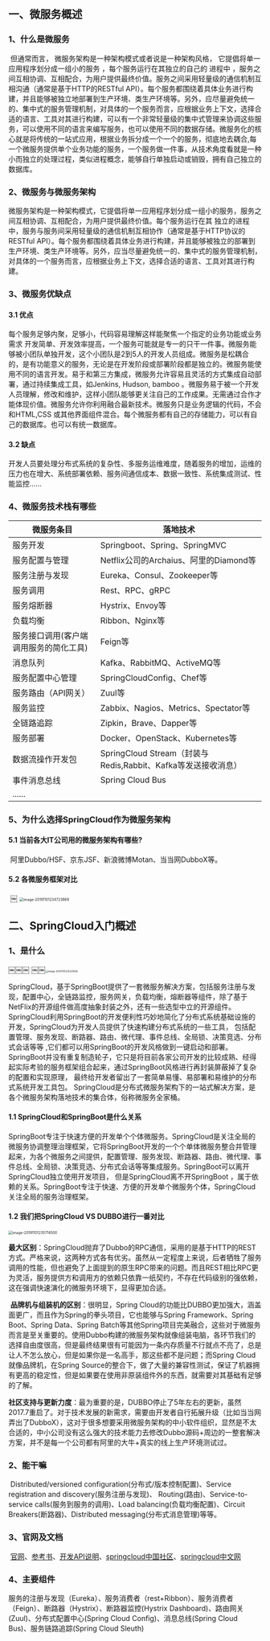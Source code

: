 ## 一、微服务概述

### 		1、什么是微服务

​		但通常而言， 微服务架构是一种架构模式或者说是一种架构风格， 它提倡将单一应用程序划分成一组小的服务 ，每个服务运行在其独立的自己的 进程中 ，服务之间互相协调、互相配合，为用户提供最终价值。服务之间采用轻量级的通信机制互相沟通（通常是基于HTTP的RESTful API）。每个服务都围绕着具体业务进行构建，并且能够被独立地部署到生产环境、类生产环境等。另外，应尽量避免统一的、集中式的服务管理机制，对具体的一个服务而言，应根据业务上下文，选择合适的语言、工具对其进行构建，可以有一个非常轻量级的集中式管理来协调这些服务，可以使用不同的语言来编写服务，也可以使用不同的数据存储。
​		微服务化的核心就是将传统的一站式应用，根据业务拆分成一个一个的服务，彻底地去耦合,每一个微服务提供单个业务功能的服务，一个服务做一件事，从技术角度看就是一种小而独立的处理过程，类似进程概念，能够自行单独启动或销毁，拥有自己独立的数据库。

###			2、微服务与微服务架构

​		微服务架构是⼀种架构模式，它提倡将单⼀应⽤程序划分成⼀组⼩的服务，服务之间互相协调、互相配合，为⽤户提供最终价值。每个服务运⾏在其 独⽴的进程中，服务与服务间采⽤轻量级的通信机制互相协作（通常是基于HTTP协议的RESTful API）。每个服务都围绕着具体业务进⾏构建，并且能够被独⽴的部署到⽣产环境、类⽣产环境等。另外，应当尽量避免统⼀的、集中式的服务管理机制，对具体的⼀个服务⽽⾔，应根据业务上下⽂，选择合适的语⾔、⼯具对其进⾏构建。 

### 	3、微服务优缺点

#### 		3.1 优点

​			每个服务足够内聚，足够小，代码容易理解这样能聚焦一个指定的业务功能或业务需求 开发简单、开发效率提高，一个服务可能就是专一的只干一件事。微服务能够被小团队单独开发，这个小团队是2到5人的开发人员组成。微服务是松耦合的，是有功能意义的服务，无论是在开发阶段或部署阶段都是独立的。微服务能使用不同的语言开发。易于和第三方集成，微服务允许容易且灵活的方式集成自动部署，通过持续集成工具，如Jenkins, Hudson, bamboo 。微服务易于被一个开发人员理解，修改和维护，这样小团队能够更关注自己的工作成果。无需通过合作才能体现价值。微服务允许你利用融合最新技术。微服务只是业务逻辑的代码，不会和HTML,CSS 或其他界面组件混合。每个微服务都有自己的存储能力，可以有自己的数据库。也可以有统一数据库。

#### 		3.2 缺点

​			开发人员要处理分布式系统的复杂性、多服务运维难度，随着服务的增加，运维的压力也在增大、系统部署依赖、服务间通信成本、数据一致性、系统集成测试、性能监控……

### 	4、微服务技术栈有哪些

| 微服务条目                             | 落地技术                                                     |
| -------------------------------------- | ------------------------------------------------------------ |
| 服务开发                               | Springboot、Spring、SpringMVC                                |
| 服务配置与管理                         | Netflix公司的Archaius、阿里的Diamond等                       |
| 服务注册与发现                         | Eureka、Consul、Zookeeper等                                  |
| 服务调用                               | Rest、RPC、gRPC                                              |
| 服务熔断器                             | Hystrix、Envoy等                                             |
| 负载均衡                               | Ribbon、Nginx等                                              |
| 服务接口调用(客户端调用服务的简化工具) | Feign等                                                      |
| 消息队列                               | Kafka、RabbitMQ、ActiveMQ等                                  |
| 服务配置中心管理                       | SpringCloudConfig、Chef等                                    |
| 服务路由（API网关）                    | Zuul等                                                       |
| 服务监控                               | Zabbix、Nagios、Metrics、Spectator等                         |
| 全链路追踪                             | Zipkin，Brave、Dapper等                                      |
| 服务部署                               | Docker、OpenStack、Kubernetes等                              |
| 数据流操作开发包                       | SpringCloud Stream（封装与Redis,Rabbit、Kafka等发送接收消息） |
| 事件消息总线                           | Spring Cloud Bus                                             |
| ......                                 |                                                              |

### 	5、为什么选择SpringCloud作为微服务架构

#### 		5.1 当前各大IT公司用的微服务架构有哪些?

​				阿里Dubbo/HSF、京东JSF、新浪微博Motan、当当网DubboX等。

#### 		5.2 各微服务框架对比


​      ￼									<img src="/store/thumbs/2019/1102/02001456hk8u.png" alt="image-20191101234723869" style="zoom: 50%;" />

##  

## 二、SpringCloud入门概述

### 	1、是什么 

 ￼￼￼ 											￼￼<img src="/store/thumbs/2019/1102/02001656zxrt.png" alt="image-20191101235221606" style="zoom:33%;" />    

​		SpringCloud，基于SpringBoot提供了一套微服务解决方案，包括服务注册与发现，配置中心，全链路监控，服务网关，负载均衡，熔断器等组件，除了基于NetFlix的开源组件做高度抽象封装之外，还有一些选型中立的开源组件。 		                  	    SpringCloud利用SpringBoot的开发便利性巧妙地简化了分布式系统基础设施的开发，SpringCloud为开发人员提供了快速构建分布式系统的一些工具， 包括配置管理、服务发现、断路器、路由、微代理、事件总线、全局锁、决策竞选、分布式会话等等 ,它们都可以用SpringBoot的开发风格做到一键启动和部署。
​		SpringBoot并没有重复制造轮子，它只是将目前各家公司开发的比较成熟、经得起实际考验的服务框架组合起来，通过SpringBoot风格进行再封装屏蔽掉了复杂的配置和实现原理， 最终给开发者留出了一套简单易懂、易部署和易维护的分布式系统开发工具包。
​		SpringCloud是分布式微服务架构下的一站式解决方案，是各个微服务架构落地技术的集合体，俗称微服务全家桶。

#### 		1.1 SpringCloud和SpringBoot是什么关系

​		SpringBoot专注于快速方便的开发单个个体微服务。SpringCloud是关注全局的微服务协调整理治理框架，它将SpringBoot开发的一个个单体微服务整合并管理起来，为各个微服务之间提供，配置管理、服务发现、断路器、路由、微代理、事件总线、全局锁、决策竞选、分布式会话等等集成服务。SpringBoot可以离开SpringCloud独立使用开发项目， 但是SpringCloud离不开SpringBoot ，属于依赖的关系。SpringBoot专注于快速、方便的开发单个微服务个体，SpringCloud关注全局的服务治理框架。 

#### 		1.2 我们把SpringCloud VS DUBBO进行一番对比  

<img src="/store/thumbs/2019/1102/02001818c00c.png" alt="image-20191101235714500" style="zoom:50%;" />

​		**最大区别**：SpringCloud抛弃了Dubbo的RPC通信，采用的是基于HTTP的REST方式。严格来说，这两种方式各有优劣。虽然从一定程度上来说，后者牺牲了服务调用的性能，但也避免了上面提到的原生RPC带来的问题。而且REST相比RPC更为灵活，服务提供方和调用方的依赖只依靠一纸契约，不存在代码级别的强依赖，这在强调快速演化的微服务环境下，显得更加合适。 

​		**品牌机与组装机的区别**：很明显，Spring Cloud的功能比DUBBO更加强大，涵盖面更广，而且作为Spring的拳头项目，它也能够与Spring Framework、Spring Boot、Spring Data、Spring Batch等其他Spring项目完美融合，这些对于微服务而言是至关重要的。使用Dubbo构建的微服务架构就像组装电脑，各环节我们的选择自由度很高，但是最终结果很有可能因为一条内存质量不行就点不亮了，总是让人不怎么放心，但是如果你是一名高手，那这些都不是问题；而Spring Cloud就像品牌机，在Spring Source的整合下，做了大量的兼容性测试，保证了机器拥有更高的稳定性，但是如果要在使用非原装组件外的东西，就需要对其基础有足够的了解。 

​		**社区支持与更新力度**：最为重要的是，DUBBO停止了5年左右的更新，虽然2017.7重启了。对于技术发展的新需求，需要由开发者自行拓展升级（比如当当网弄出了DubboX），这对于很多想要采用微服务架构的中小软件组织，显然是不太合适的，中小公司没有这么强大的技术能力去修改Dubbo源码+周边的一整套解决方案，并不是每一个公司都有阿里的大牛+真实的线上生产环境测试过。 

### 	2、能干嘛

​		Distributed/versioned configuration(分布式/版本控制配置)、Service registration and discovery(服务注册与发现)、
Routing(路由)、Service-to-service calls(服务到服务的调用)、Load balancing(负载均衡配置)、Circuit Breakers(断路器)、Distributed messaging(分布式消息管理)等等。

### 	3、官网及文档

​		[官网](https://spring.io/projects/spring-cloud)、[参考书](https://www.springcloud.cc/spring-cloud-netflix.html)、[开发API说明](https://www.springcloud.cc/spring-cloud-dalston.html)、[springcloud中国社区](http://springcloud.cn/)、[springcloud中文网](https://www.springcloud.cc/)

### 	4、主要组件

​		服务的注册与发现（Eureka）、服务消费者（rest+Ribbon）、服务消费者（Feign）、断路器（Hystrix）、断路器监控(Hystrix Dashboard)、路由网关(Zuul)、分布式配置中心(Spring Cloud Config)、消息总线(Spring Cloud Bus)、服务链路追踪(Spring Cloud Sleuth)
